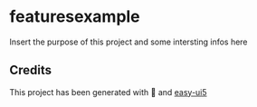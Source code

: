 # featuresexample
Insert the purpose of this project and some intersting infos here


## Credits
This project has been generated with 💙 and [easy-ui5](https://github.com/SAP)
